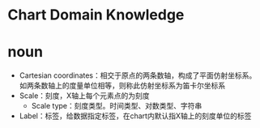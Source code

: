 # Chart Domain Knowledge
# noun
* Cartesian coordinates：相交于原点的两条数轴，构成了平面仿射坐标系。如两条数轴上的度量单位相等，则称此仿射坐标系为笛卡尔坐标系
* Scale：刻度，X轴上每个元素点的为刻度
  * Scale type：刻度类型。时间类型、对数类型、字符串
* Label：标签，给数据指定标签，在chart内默认指X轴上的刻度单位的标签